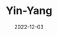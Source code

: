 ---
title: Yin-Yang
subtitle: 
layout: default
modal-id: 6
date: 2022-12-03
img: video
vid: IMG_5009.MP4
thumbnail: yinyang-thumbnail.png
alt: image-alt
description: Lorem ipsum dolor sit amet, usu cu alterum nominavi lobortis. At duo novum diceret. Tantas apeirian vix et, usu sanctus postulant inciderint ut, populo diceret necessitatibus in vim. Cu eum dicam feugiat noluisse.

---